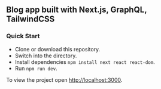 ## Blog app built with Next.js, GraphQL, TailwindCSS

### Quick Start
- Clone or download this repository.
- Switch into the directory. 
- Install dependencies `npm install next react react-dom`.
- Run `npm run dev`.

To view the project open [http://localhost:3000](http://localhost:3000).
